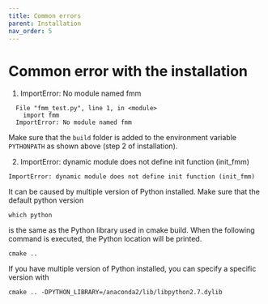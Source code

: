 ```yaml
---
title: Common errors
parent: Installation
nav_order: 5
---
```


# Common error with the installation

1. ImportError: No module named fmm  
```
  File "fmm_test.py", line 1, in <module>
    import fmm
  ImportError: No module named fmm
```
Make sure that the `build` folder is added to the environment variable `PYTHONPATH` as shown above (step 2 of installation).

2. ImportError: dynamic module does not define init function (init_fmm)
```
ImportError: dynamic module does not define init function (init_fmm)
```
It can be caused by multiple version of Python installed. Make sure that the
default python version
```
which python
```
is the same as the Python library used in cmake build. When the following command is executed, the Python location will be printed.
```
cmake ..  
```
If you have multiple version of Python installed, you can specify a specific version with
```
cmake .. -DPYTHON_LIBRARY=/anaconda2/lib/libpython2.7.dylib
```
